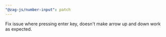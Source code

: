 ```yaml
---
"@zag-js/number-input": patch
---
```


Fix issue where pressing enter key, doesn't make arrow up and down work as expected.
